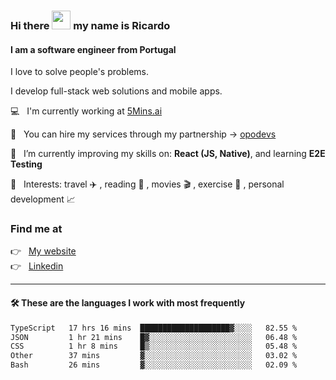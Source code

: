 ### Hi there <img src="https://raw.githubusercontent.com/iampavangandhi/iampavangandhi/master/gifs/Hi.gif" width="30"> my name is Ricardo
#### I am a software engineer from Portugal
I love to solve people's problems.

I develop full-stack web solutions and mobile apps.

💻  &nbsp; I'm currently working at <a href="https://5mins.ai/">5Mins.ai</a>

💼  &nbsp; You can hire my services through my partnership -> <a href="https://github.com/opodevs">opodevs</a>

🌱 &nbsp; I’m currently improving my skills on: **React (JS, Native)**, and learning **E2E Testing**

💙 &nbsp; Interests: travel ✈️ , reading 📖 , movies 🎬 , exercise 🏃 , personal development 📈

### Find me at

<p align="left">
  👉  &nbsp;
  <a href="https://ricardopbarbosa.com" target="_blank">
    My website
  </a>
  <br/>
  👉 &nbsp;
  <a href="https://www.linkedin.com/in/ricardopbarbosa" target="_blank">
    Linkedin
  </a>
</p>

<hr />

#### 🛠 These are the languages I work with most frequently
<!--START_SECTION:waka-->

```txt
TypeScript   17 hrs 16 mins  ████████████████████▓░░░░   82.55 %
JSON         1 hr 21 mins    █▓░░░░░░░░░░░░░░░░░░░░░░░   06.48 %
CSS          1 hr 8 mins     █▒░░░░░░░░░░░░░░░░░░░░░░░   05.48 %
Other        37 mins         ▓░░░░░░░░░░░░░░░░░░░░░░░░   03.02 %
Bash         26 mins         ▓░░░░░░░░░░░░░░░░░░░░░░░░   02.09 %
```

<!--END_SECTION:waka-->
